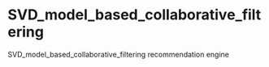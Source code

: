 # SVD_model_based_collaborative_filtering
SVD_model_based_collaborative_filtering recommendation engine 
